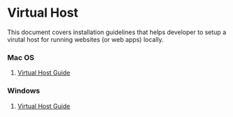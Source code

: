 # Virtual Host

This document covers installation guidelines that helps developer to setup a virutal host for running websites (or web apps) locally.

### Mac OS
1. [Virtual Host Guide](/virtualhost/MACOS.md)

### Windows
1. [Virtual Host Guide](/virtualhost/WINDOWS.md)
